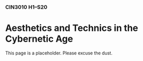 ### CIN3010 H1–S20
# Aesthetics and Technics in the Cybernetic Age

This page is a placeholder. Please excuse the dust.
